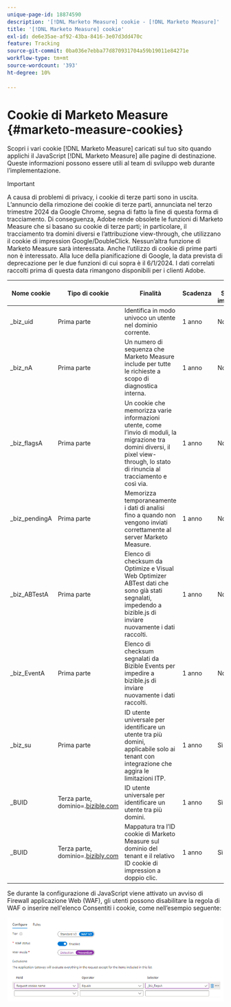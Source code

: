 ```yaml
---
unique-page-id: 18874590
description: '[!DNL Marketo Measure] cookie - [!DNL Marketo Measure]'
title: '[!DNL Marketo Measure] cookie'
exl-id: de6e35ae-af92-43ba-8416-3e07d3dd470c
feature: Tracking
source-git-commit: 0ba036e7ebba77d870931704a59b19011e84271e
workflow-type: tm+mt
source-wordcount: '393'
ht-degree: 10%

---
```


# Cookie di Marketo Measure {#marketo-measure-cookies}

Scopri i vari cookie [!DNL Marketo Measure] caricati sul tuo sito quando applichi il JavaScript [!DNL Marketo Measure] alle pagine di destinazione. Queste informazioni possono essere utili al team di sviluppo web durante l’implementazione.

>[!IMPORTANT]
>
>A causa di problemi di privacy, i cookie di terze parti sono in uscita. L’annuncio della rimozione dei cookie di terze parti, annunciata nel terzo trimestre 2024 da Google Chrome, segna di fatto la fine di questa forma di tracciamento. Di conseguenza, Adobe rende obsolete le funzioni di Marketo Measure che si basano su cookie di terze parti; in particolare, il tracciamento tra domini diversi e l’attribuzione view-through, che utilizzano il cookie di impression Google/DoubleClick. Nessun’altra funzione di Marketo Measure sarà interessata. Anche l’utilizzo di cookie di prime parti non è interessato. Alla luce della pianificazione di Google, la data prevista di deprecazione per le due funzioni di cui sopra è il 6/1/2024. I dati correlati raccolti prima di questa data rimangono disponibili per i clienti Adobe.

<table>
<thead>
  <tr>
    <th>Nome cookie</th>
    <th>Tipo di cookie</th>
    <th>Finalità</th>
    <th>Scadenza</th>
    <th>Il flag Secure è impostato?<br></th>
    <th>Il flag Solo HTTP è impostato?</th>
    <th>Impostazione cookie</th>
  </tr>
</thead>
<tbody>
  <tr>
    <td>_biz_uid</td>
    <td>Prima parte</td>
    <td>Identifica in modo univoco un utente nel dominio corrente.</td>
    <td>1 anno</td>
    <td>No</td>
    <td>No</td>
    <td>bizible.js</td>
  </tr>
  <tr>
    <td>_biz_nA</td>
    <td>Prima parte</td>
    <td>Un numero di sequenza che Marketo Measure include per tutte le richieste a scopo di diagnostica interna.</td>
    <td>1 anno</td>
    <td>No</td>
    <td>No</td>
    <td>bizible.js</td>
  </tr>
  <tr>
    <td>_biz_flagsA</td>
    <td>Prima parte</td>
    <td>Un cookie che memorizza varie informazioni utente, come l’invio di moduli, la migrazione tra domini diversi, il pixel view-through, lo stato di rinuncia al tracciamento e così via.</td>
    <td>1 anno</td>
    <td>No</td>
    <td>No</td>
    <td>bizible.js</td>
  </tr>
  <tr>
    <td>_biz_pendingA</td>
    <td>Prima parte</td>
    <td>Memorizza temporaneamente i dati di analisi fino a quando non vengono inviati correttamente al server Marketo Measure.</td>
    <td>1 anno</td>
    <td>No</td>
    <td>No</td>
    <td>bizible.js</td>
  </tr>
  <tr>
    <td>_biz_ABTestA</td>
    <td>Prima parte</td>
    <td>Elenco di checksum da Optimize e Visual Web Optimizer ABTest dati che sono già stati segnalati, impedendo a bizible.js di inviare nuovamente i dati raccolti.</td>
    <td>1 anno</td>
    <td>No</td>
    <td>No</td>
    <td>bizible.js</td>
  </tr>
  <tr>
    <td>_biz_EventA</td>
    <td>Prima parte</td>
    <td>Elenco di checksum segnalati da Bizible Events per impedire a bizible.js di inviare nuovamente i dati raccolti.</td>
    <td>1 anno</td>
    <td>No</td>
    <td>No</td>
    <td>bizible.js</td>
  </tr>
  <tr>
    <td>_biz_su</td>
    <td>Prima parte</td>
    <td>ID utente universale per identificare un utente tra più domini, applicabile solo ai tenant con integrazione che aggira le limitazioni ITP.</td>
    <td>1 anno</td>
    <td>Sì</td>
    <td>No</td>
    <td>Edgecast</td>
  </tr>
  <tr>
    <td>_BUID</td>
    <td>Terza parte, dominio=.<a href="https://business.adobe.com/products/marketo/bizible.html">bizible.com</a></td>
    <td>ID utente universale per identificare un utente tra più domini.</td>
    <td>1 anno</td>
    <td>Sì</td>
    <td>No</td>
    <td>Edgecast</td>
  </tr>
  <tr>
    <td>_BUID</td>
    <td>Terza parte, dominio=.<a href="https://bizibly.com/">bizibly.com</a></td>
    <td>Mappatura tra l’ID cookie di Marketo Measure sul dominio del tenant e il relativo ID cookie di impression a doppio clic.</td>
    <td>1 anno</td>
    <td>Sì</td>
    <td>No</td>
    <td>Edgecast</td>
  </tr>
</tbody>
</table>

Se durante la configurazione di JavaScript viene attivato un avviso di Firewall applicazione Web (WAF), gli utenti possono disabilitare la regola di WAF o inserire nell&#39;elenco Consentiti i cookie, come nell’esempio seguente:

![](assets/marketo-measure-cookies-1.png)
